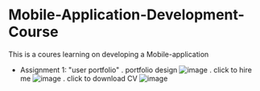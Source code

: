 # Mobile-Application-Development-Course
This is a coures learning on developing a Mobile-application
- Assignment 1: "user portfolio"
  . portfolio design
  ![image](https://github.com/user-attachments/assets/4856ae1b-40d6-4e47-bdc4-1819aa072f54)
  . click to hire me
  ![image](https://github.com/user-attachments/assets/867aea32-c7d2-4c6a-b931-72c274c0e56d)
  . click to download CV
  ![image](https://github.com/user-attachments/assets/037f0e39-8a40-43d5-b189-9b57d33ab452)




